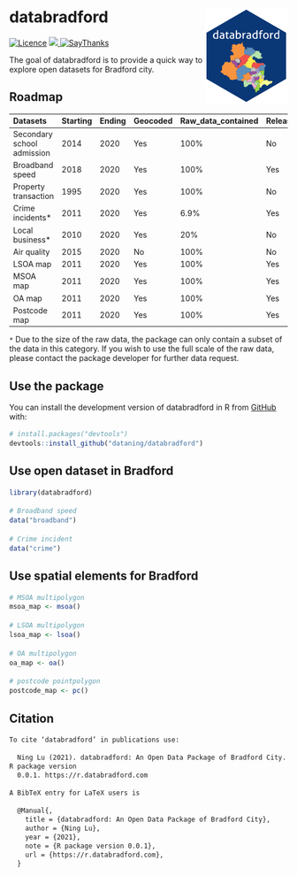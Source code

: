 
<!-- README.md is generated from README.Rmd. Please edit that file -->

# databradford <img src="man/figures/logo.png" align="right" width = 150/>

<!-- badges: start -->
</tr>
</thead>
<tbody>
<tr class="odd">
<td align="left">
<a href="https://opensource.org/licenses/MIT"><img src="https://img.shields.io/badge/License-MIT-yellow.svg" alt="Licence"></a>
</td>
<td align="left">
<a href="https://codecov.io/gh/dataning/databradford">
<img src="https://codecov.io/gh/dataning/databradford/branch/master/graph/badge.svg?token=W1J9I2X338"/>
</a>
</td>
</tr>
<tr class="odd">
<td align="left">
<a href="https://saythanks.io/to/datalulu%40gmail.com"><img src="https://img.shields.io/badge/Say%20Thanks-!-1EAEDB.svg" alt="SayThanks"></a>
</td>
</tr>
</tbody>
</table>

<br>

<!-- badges: end -->

The goal of databradford is to provide a quick way to explore open
datasets for Bradford city.

## Roadmap

| Datasets                   | Starting | Ending | Geocoded | Raw\_data\_contained | Released |
|:---------------------------|:---------|:-------|:---------|:---------------------|:---------|
| Secondary school admission | 2014     | 2020   | Yes      | 100%                 | No       |
| Broadband speed            | 2018     | 2020   | Yes      | 100%                 | Yes      |
| Property transaction       | 1995     | 2020   | Yes      | 100%                 | No       |
| Crime incidents\*          | 2011     | 2020   | Yes      | 6.9%                 | Yes      |
| Local business\*           | 2010     | 2020   | Yes      | 20%                  | No       |
| Air quality                | 2015     | 2020   | No       | 100%                 | No       |
| LSOA map                   | 2011     | 2020   | Yes      | 100%                 | Yes      |
| MSOA map                   | 2011     | 2020   | Yes      | 100%                 | Yes      |
| OA map                     | 2011     | 2020   | Yes      | 100%                 | Yes      |
| Postcode map               | 2011     | 2020   | Yes      | 100%                 | Yes      |

`*` Due to the size of the raw data, the package can only contain a
subset of the data in this category. If you wish to use the full scale
of the raw data, please contact the package developer for further data
request.

## Use the package

You can install the development version of databradford in R from
[GitHub](https://github.com/) with:

``` r
# install.packages("devtools")
devtools::install_github("dataning/databradford")
```

## Use open dataset in Bradford

``` r
library(databradford)

# Broadband speed
data("broadband")

# Crime incident
data("crime")
```

## Use spatial elements for Bradford

``` r
# MSOA multipolygon
msoa_map <- msoa()

# LSOA multipolygon
lsoa_map <- lsoa()

# OA multipolygon
oa_map <- oa()

# postcode pointpolygon
postcode_map <- pc()
```

## Citation

    To cite ‘databradford’ in publications use:

      Ning Lu (2021). databradford: An Open Data Package of Bradford City. R package version
      0.0.1. https://r.databradford.com

    A BibTeX entry for LaTeX users is

      @Manual{,
        title = {databradford: An Open Data Package of Bradford City},
        author = {Ning Lu},
        year = {2021},
        note = {R package version 0.0.1},
        url = {https://r.databradford.com},
      }
